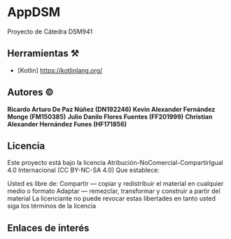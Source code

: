 # AppDSM
Proyecto de Cátedra DSM941

## Herramientas ⚒️

* [Kotlin] https://kotlinlang.org/

## Autores ©️

**Ricardo Arturo De Paz Núñez (DN192246)**
**Kevin Alexander Fernández Monge (FM150385)**
**Julio Danilo Flores Fuentes (FF201999)**
**Christian Alexander Hernández Funes (HF171856)**

## Licencia 

Este proyecto está bajo la licencia Atribución-NoComercial-CompartirIgual 4.0 Internacional (CC BY-NC-SA 4.0)
Que establece:

Usted es libre de:
Compartir — copiar y redistribuir el material en cualquier medio o formato
Adaptar — remezclar, transformar y construir a partir del material
La licenciante no puede revocar estas libertades en tanto usted siga los términos de la licencia

## Enlaces de interés 

